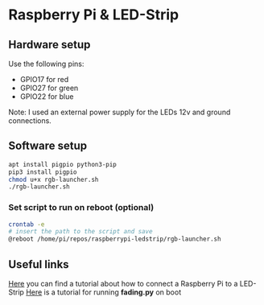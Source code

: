 # Raspberry Pi & LED-Strip
## Hardware setup
Use the following pins:
- GPIO17 for red
- GPIO27 for green
- GPIO22 for blue

Note: I used an external power supply for the LEDs 12v and ground connections.

## Software setup
```bash
apt install pigpio python3-pip
pip3 install pigpio
chmod u+x rgb-launcher.sh
./rgb-launcher.sh
```

### Set script to run on reboot (optional)
```bash
crontab -e
# insert the path to the script and save
@reboot /home/pi/repos/raspberrypi-ledstrip/rgb-launcher.sh
```

## Useful links
[Here](http://dordnung.de/raspberrypi-ledstrip/) you can find a tutorial about how to connect a Raspberry Pi to a LED-Strip
[Here](http://www.instructables.com/id/Raspberry-Pi-Launch-Python-script-on-startup/) is a tutorial for running **fading.py** on boot
